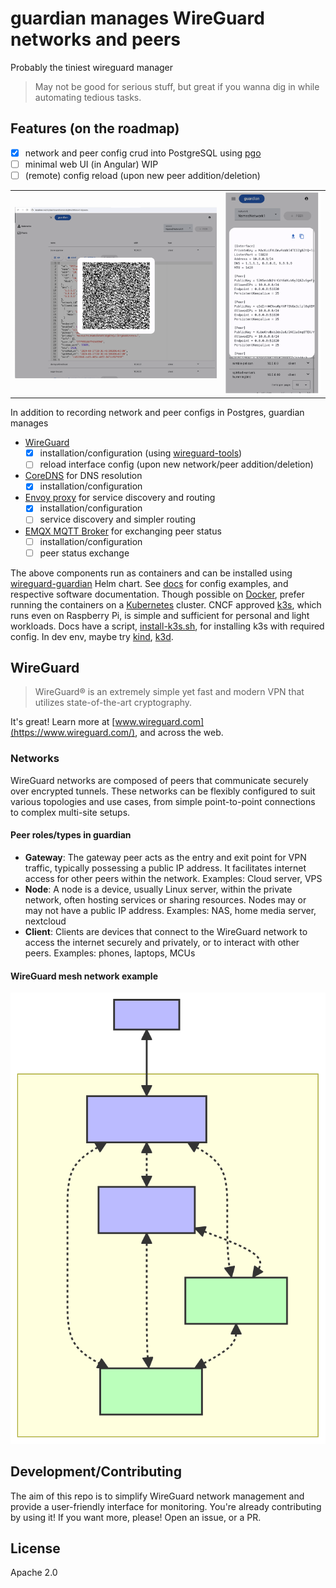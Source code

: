 # guardian manages WireGuard networks and peers

Probably the tiniest wireguard manager

> May not be good for serious stuff, but great if you wanna dig in while automating tedious tasks.

## Features (on the roadmap)
- [x] network and peer config crud into PostgreSQL using [pgo](https://github.com/edgeflare/pgo)
- [ ] minimal web UI (in Angular) WIP
- [ ] (remote) config reload (upon new peer addition/deletion)

|                                            |                                              |
|--------------------------------------------|----------------------------------------------|
| ![peer-qr](./docs/img/peer-qr.png) | ![peer-conf-on-mobile](./docs/img/peer-conf-on-mobile.png)   |

In addition to recording network and peer configs in Postgres, guardian manages
- [WireGuard](https://www.wireguard.com/)
  - [x] installation/configuration (using [wireguard-tools](https://git.zx2c4.com/wireguard-tools/))
  - [ ] reload interface config (upon new network/peer addition/deletion)
- [CoreDNS](https://github.com/coredns/coredns) for DNS resolution
  - [x] installation/configuration
- [Envoy proxy](https://github.com/envoyproxy/envoy) for service discovery and routing
  - [x] installation/configuration
  - [ ] service discovery and simpler routing
- [EMQX MQTT Broker](https://github.com/emqx/emqx) for exchanging peer status
  - [ ] installation/configuration
  - [ ] peer status exchange

The above components run as containers and can be installed using [wireguard-guardian](https://github.com/edgeflare/helm-charts/tree/main/charts/wireguard-guardian) Helm chart. See [docs](./docs) for config examples, and respective software documentation. Though possible on [Docker](https://www.docker.com), prefer running the containers on a [Kubernetes](https://kubernetes.io) cluster. CNCF approved [k3s](https://github.com/k3s-io/k3s), which runs even on Raspberry Pi, is simple and sufficient for personal and light workloads. Docs have a script, [install-k3s.sh](./docs/install-k3s.sh), for installing k3s with required config. In dev env, maybe try [kind](https://kind.sigs.k8s.io/), [k3d](https://k3d.io/).

## WireGuard
> WireGuard® is an extremely simple yet fast and modern VPN that utilizes state-of-the-art cryptography.

It's great! Learn more at [www.wireguard.com](https://www.wireguard.com/), and across the web.

### Networks

WireGuard networks are composed of peers that communicate securely over encrypted tunnels. These networks can be flexibly configured to suit various topologies and use cases, from simple point-to-point connections to complex multi-site setups.

#### Peer roles/types in guardian

- **Gateway**: The gateway peer acts as the entry and exit point for VPN traffic, typically possessing a public IP address. It facilitates internet access for other peers within the network. Examples: Cloud server, VPS
- **Node**:  A node is a device, usually Linux server, within the private network, often hosting services or sharing resources. Nodes may or may not have a public IP address. Examples: NAS, home media server, nextcloud
- **Client**: Clients are devices that connect to the WireGuard network to access the internet securely and privately, or to interact with other peers. Examples: phones, laptops, MCUs

#### WireGuard mesh network example

![WireGuard Mesh Network](./docs/wg-mesh.svg)

## Development/Contributing

The aim of this repo is to simplify WireGuard network management and provide a user-friendly interface for monitoring. You're already contributing by using it! If you want more, please! Open an issue, or a PR.

## License
Apache 2.0
